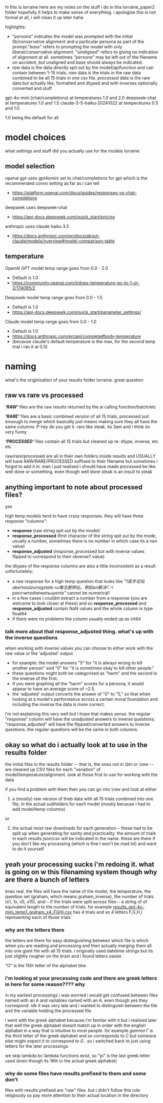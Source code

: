 hi this is lorraine here are my notes on the stuff i do in this lorraine_paper2 folder hopefully it helps to make sense of everything. i apologise this is not formal at all, i will clean it up later haha

highlights:
- "*persona*" indicates the model was prompted with the initial lib/conservative alignment and a particular persona as part of the prompt."*base*" refers to prompting the model with only liberal/conservative alignment. "*unaligned*" refers to giving no indication of alignment at all. sometimes *"persona"* may be left out of the filename on accident, but unaligned and base should always be indicated. 
- *raw* data is the data directly spit out by the model/apifunction and can contain between 1-15 trials. *rare* data is the trials in the raw data combined to be all 15 trials in one csv file. *processed* data is the rare data but actually like, formatted and dtyped and with inverses optionally converted and stuff

gpt-4o-mini (chat/completions) at temperatures 1.0 and 2.0
deepseek-chat at temperatures 1.0 and 1.5
claude-3-5-haiku-20241022 at temperatures 0.5 and 1.0 

1.0 being the default for all

# model choices
what settings and stuff did you actually use for the models lorraine

## model selection
openai gpt uses gpt4omini set to chat/completions for gpt which is the recommended convo setting as far as i can tell   
- https://platform.openai.com/docs/guides/responses-vs-chat-completions

deepseek uses deepseek-chat   
- https://api-docs.deepseek.com/quick_start/pricing 

anthropic uses claude haiku 3.5 
- https://docs.anthropic.com/en/docs/about-claude/models/overview#model-comparison-table


## temperature
OpenAI GPT model temp range goes from 0.0 - 2.0
- Default is 1.0
- https://community.openai.com/t/does-temperature-go-to-1-or-2/174095/2 

Deepseek model temp range goes from 0.0 - 1.5
- Default is 1.0
- https://api-docs.deepseek.com/quick_start/parameter_settings/ 

Claude model temp range goes from 0.0 - 1.0
- Default is 1.0
- https://docs.anthropic.com/en/api/complete#body-temperature 
- (because claude's default temperature is the max, for the second temp trial i ran it at 0.5)

# naming
what's the originization of your results folder lorraine. great question

## raw vs rare vs processed

***'RAW'*** files are the raw results returned by the ai calling function/batch/etc

***'RARE'*** files are a basic combined version of all 15 trials, processed just enoough to merge 
which basically just means making sure they all have the same columns :P hey do you get it. rare like steak. its 3am and i think im very funny

***'PROCESSED'*** files contain all 15 trials but cleaned up re: dtype, inverse, etc etc

raw/rare/processed are all in their own folders inside results and USUALLY will have RAW/RARE/PROCESSED suffixed to their filename but sometimes i forgot to add it in. man i just realised i should have made processed be like. well done or something. even though well done steak is an insult to steak

## anything important to note about processed files?
yes

high temp models tend to have crazy responses. they will have three response "columns":
- **response** (raw string spit out by the model)
- **response_processed** (first character of the string spit out by the mode, usually a number, sometimes there is no number in which case its a nan value)
- **response_adjusted** (response_processed but with inverse values flipped to correspond to their obverse? value)

the dtypes of the response columns are also a little inconsistent as a result unfortunately:
- a raw response for a high temp question that looks like *"1高手论坛 abertasázurnigstate ru堵注册网址。例如эл解决িশ рассчитedianнатьuyente"* cannot be numerical! 
- in a few cases i couldnt extract a number from a response (you are welcome to look closer at these) and so **response_processed** and **response_adjusted** contain NaN values and the whole column is type float64
- if there were no problems the column usually ended up as int64

### talk more about that response_adjusted thing. what's up with the inverse questions
when working with inverse values you can choose to either work with the raw value or the 'adjusted' output

- for example: the model answers "5" for "it is always wrong to kill another person" and "0" for "it is sometimes okay to kill other people." 
- these questions might both be categorized as "harm" and the second is the inverse of the first. 
- if you were graphing all the "harm" scores for a persona, it would appear to have an average score of ~2.5. 
- the 'adjusted' output converts the answer of "0" to "5," so that when looking at a model's performance across a certain moral foundation and including the inverse the data is more correct.

i'm not explaining this very well but I hope that makes sense. the regular "response" column will have the unadjusted answers to inverse questions; "response_adjusted" will have the flipped/converted answers to inverse questions. the regular questions will be the same in both columns. 

## okay so what do i actually look at to use in the results folder
the initial files in the results folder -- that is, the ones not in *\bin* or *\raw* -- are cleaned up CSV files for each "variation" of model/temperature/alignment. look at those first to use for working with the data

if you find a problem with them then you can go into *\raw* and look at either 
1) a (mostly) raw version of theb data with all 15 trials combined into one file, in the actual subfolders for each model (mostly because i had to add model/temp columns) 

or

2) the actual most raw downloads for each generation-- these had to be split up when generating for sanity and practicality. the amount of trials in each results json/csv will be indicated in the name. these are there if you don't like my processing (which is fine I won't be mad lol) and want to do it yourself


## yeah your processing sucks i'm redoing it. what is going on w this filenaming system though why are there a bunch of letters
lmao real. the files will have the name of the model, the temperature, the question set (graham, which means graham_inverse), the number of trials (x1, 1x, x5, x15), and-- if the trials were split across files-- a string of of equivalent length to the number of trials. 
for example [results_gpt-4o-mini_temp1_graham_x4_FGHI.csv](results/raw/gpt/gpt_temp1.0/results_gpt-4o-mini_temp1_graham_x4_FGHI.csv) has 4 trials and so 4 letters F,G,H,I representing each of those trials

### why are the letters there
 the letters are there for easy distinguishing between which file is which when you are reading and processing and then actually merging them all into one giant file with all 15 trials. i originally used datetime strings but its just slightly rougher on the brain and i found letters easier.

 "O" is the 15th letter of the alphabet btw. 

### i'm looking at your processing code and there are greek letters in here for some reason???? why 
in my earliest processings i was worried i would get confused between files named with an A and variables named with an A. even though yes they correspond. idk it was very late and i wanted to distinguish between the file and the variable holding the processed file. 

i went with the greek alphabet because i'm familar with it but i realised later that well the greek alphabet doesnt match up in order with the english alphabet in a way that is intuitive to most people. for example *gamma Γ* is the third letter of the greek alphabet and so corresponds to *C* but someone else might expect it to correspond to *G* . so i switched back to just using letters for the later processings

we skip lambda bc lambda functions exist, so "pi" is the last greek letter used (even though its 16th in the actual greek alphabet)

### why do some files have results prefixed to them and some don't
files with results prefixed are "raw" files. but i didn't follow this rule religiously so pay more attention to their actual location in the directory